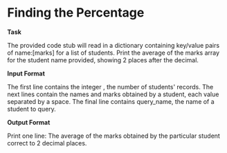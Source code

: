 # Finding the Percentage

**Task**

The provided code stub will read in a dictionary containing key/value pairs of name:[marks] for a list of students. Print the average of the marks array for the student name provided, showing 2 places after the decimal.

**Input Format**

The first line contains the integer , the number of students' records. The next  lines contain the names and marks obtained by a student, each value separated by a space. The final line contains query_name, the name of a student to query.

**Output Format**

Print one line: The average of the marks obtained by the particular student correct to 2 decimal places.